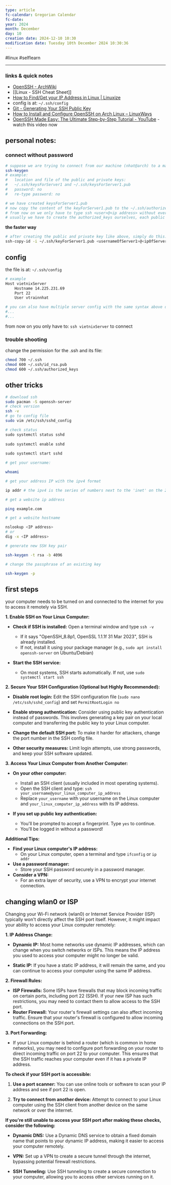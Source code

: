 ```yaml
---
type: article
fc-calendar: Gregorian Calendar
fc-date: 
year: 2024
month: December
day: 10
creation date: 2024-12-10 10:30
modification date: Tuesday 10th December 2024 10:30:36
---
```


#linux #selflearn  
_____

### links & quick notes 
- [OpenSSH - ArchWiki](https://wiki.archlinux.org/title/OpenSSH)
- [[Linux - SSH Cheat Sheet]]
- [How to Find/Get your IP Address in Linux | Linuxize](https://linuxize.com/post/how-to-find-ip-address-linux/)
- config is at: `~/.ssh/config`
- [Git - Generating Your SSH Public Key](https://git-scm.com/book/en/v2/Git-on-the-Server-Generating-Your-SSH-Public-Key) 
- [How to Install and Configure OpenSSH on Arch Linux – LinuxWays](https://linuxways.net/arch/install-configure-openssh-arch-linux/)
- [OpenSSH Made Easy: The Ultimate Step-by-Step Tutorial - YouTube](https://www.youtube.com/watch?v=YS5Zh7KExvE&t=2740s) - watch this video now 

## personal notes:

### connect without password

```bash
# suppose we are trying to connect from our machine (nhat@arch) to a machine called Server1 
ssh-keygen
# example:
#	location and file of the public and private keys:
#	~/.ssh/keysForServer1 and ~/.ssh/keysForServer1.pub 
#	password: no
#	re-type password: no

# we have created keysForServer1.pub
# now copy the content of the keyForServer1.pub to the ~/.ssh/authorized_keys of the Server1 machine 
# from now on we only have to type ssh <user>@<ip address> without ever typing password 
# usually we have to create the authorized_keys ourselves, each public keys is contained within a single line and are separated from other keys of other machines 
```
**the faster way**
```bash
# after creating the public and private key like above, simply do this:
ssh-copy-id -i ~/.ssh/keyForServer1.pub <usernameOfServer1>@<ipOfServer1>
```


## config 

the file is at: `~/.ssh/config`
```bash 
# example
Host vietnixServer
	Hostname 14.225.231.69
	Port 22 
	User vtrainnhat 

# you can also have multiple server config with the same syntax above down the file 
#...
#...
```
from now on you only have to: `ssh vietnixServer` to connect 


### trouble shooting 

change the permission for the .ssh and its file:
```bash
chmod 700 ~/.ssh 
chmod 600 ~/.ssh/id_rsa.pub 
chmod 600 ~/.ssh/authorized_keys
```

## other tricks  

```bash
# download ssh
sudo pacman -S openssh-server
# check version 
ssh -v 
# go to config file 
sudo vim /etc/ssh/sshd_config
```

```bash
# check status 
sudo systemctl status sshd  
  
sudo systemctl enable sshd  
  
sudo systemctl start sshd
```

```bash
# get your username: 

whoami 

# get your address IP with the ipv4 format  

ip addr # the ipv4 is the series of numbers next to the 'inet' on the 2. section 

# get a website ip address 

ping example.com

# get a website hostname 

nslookup <IP address>
# or 
dig -x <IP address>
```

```bash
# generate new SSH key pair 

ssh-keygen -t rsa -b 4096

# change the passphrase of an existing key 

ssh-keygen -p
```

## first steps  

your computer needs to be turned on and connected to the internet for you to access it remotely via SSH.


**1. Enable SSH on Your Linux Computer:**

- **Check if SSH is installed:** Open a terminal window and type `ssh -v`
    
    - If it says "OpenSSH_8.8p1, OpenSSL 1.1.1f 31 Mar 2023", SSH is already installed.
    - If not, install it using your package manager (e.g., `sudo apt install openssh-server` on Ubuntu/Debian)
- **Start the SSH service:**
    
    - On most systems, SSH starts automatically. If not, use `sudo systemctl start ssh`

**2. Secure Your SSH Configuration (Optional but Highly Recommended):**

- **Disable root login:** Edit the SSH configuration file (`sudo nano /etc/ssh/sshd_config`) and set `PermitRootLogin no`
- **Enable strong authentication:** Consider using public key authentication instead of passwords. This involves generating a key pair on your local computer and transferring the public key to your Linux computer.  
    
- **Change the default SSH port:** To make it harder for attackers, change the port number in the SSH config file.  
    
- **Other security measures:** Limit login attempts, use strong passwords, and keep your SSH software updated.  
    

**3. Access Your Linux Computer from Another Computer:**

- **On your other computer:**
    
    - Install an SSH client (usually included in most operating systems).
    - Open the SSH client and type: `ssh your_username@your_linux_computer_ip_address`
    - Replace `your_username` with your username on the Linux computer and `your_linux_computer_ip_address` with its IP address.
- **If you set up public key authentication:**
    
    - You'll be prompted to accept a fingerprint. Type `yes` to continue.
    - You'll be logged in without a password!

**Additional Tips:**

- **Find your Linux computer's IP address:**
    - On your Linux computer, open a terminal and type `ifconfig` or `ip addr`
- **Use a password manager:**
    - Store your SSH password securely in a password manager.
- **Consider a VPN:**
    - For an extra layer of security, use a VPN to encrypt your internet connection.

## changing wlan0 or ISP

Changing your Wi-Fi network (wlan0) or Internet Service Provider (ISP) typically won't directly affect the SSH port itself. However, it might impact your ability to access your Linux computer remotely:

**1. IP Address Change:**

- **Dynamic IP:** Most home networks use dynamic IP addresses, which can change when you switch networks or ISPs. This means the IP address you used to access your computer might no longer be valid.  
    
- **Static IP:** If you have a static IP address, it will remain the same, and you can continue to access your computer using the same IP address.  
    

**2. Firewall Rules:**

- **ISP Firewalls:** Some ISPs have firewalls that may block incoming traffic on certain ports, including port 22 (SSH). If your new ISP has such restrictions, you may need to contact them to allow access to the SSH port.
- **Router Firewall:** Your router's firewall settings can also affect incoming traffic. Ensure that your router's firewall is configured to allow incoming connections on the SSH port.

**3. Port Forwarding:**

- If your Linux computer is behind a router (which is common in home networks), you may need to configure port forwarding on your router to direct incoming traffic on port 22 to your computer. This ensures that the SSH traffic reaches your computer even if it has a private IP address.  
    

**To check if your SSH port is accessible:**

1. **Use a port scanner:** You can use online tools or software to scan your IP address and see if port 22 is open.  
    
2. **Try to connect from another device:** Attempt to connect to your Linux computer using the SSH client from another device on the same network or over the internet.

**If you're still unable to access your SSH port after making these checks, consider the following:**

- **Dynamic DNS:** Use a Dynamic DNS service to obtain a fixed domain name that points to your dynamic IP address, making it easier to access your computer remotely.  
    
- **VPN:** Set up a VPN to create a secure tunnel through the internet, bypassing potential firewall restrictions.  
    
- **SSH Tunneling:** Use SSH tunneling to create a secure connection to your computer, allowing you to access other services running on it.
